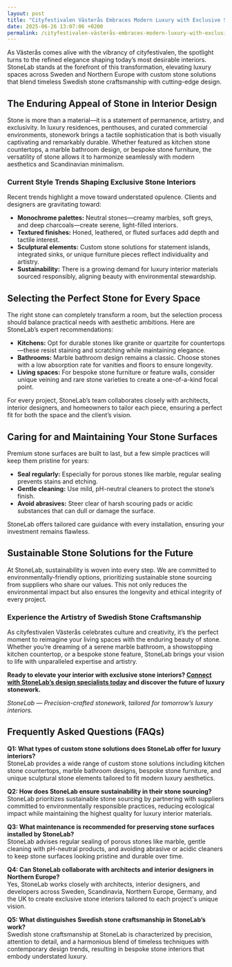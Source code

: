 ```yaml
---
layout: post
title: "Cityfestivalen Västerås Embraces Modern Luxury with Exclusive Stone Interiors"
date: 2025-06-26 13:07:06 +0200
permalink: /cityfestivalen-västerås-embraces-modern-luxury-with-exclusive-stone-interiors/
---
```

As Västerås comes alive with the vibrancy of cityfestivalen, the spotlight turns to the refined elegance shaping today’s most desirable interiors. StoneLab stands at the forefront of this transformation, elevating luxury spaces across Sweden and Northern Europe with custom stone solutions that blend timeless Swedish stone craftsmanship with cutting-edge design.

## The Enduring Appeal of Stone in Interior Design

Stone is more than a material—it is a statement of permanence, artistry, and exclusivity. In luxury residences, penthouses, and curated commercial environments, stonework brings a tactile sophistication that is both visually captivating and remarkably durable. Whether featured as kitchen stone countertops, a marble bathroom design, or bespoke stone furniture, the versatility of stone allows it to harmonize seamlessly with modern aesthetics and Scandinavian minimalism.

### Current Style Trends Shaping Exclusive Stone Interiors

Recent trends highlight a move toward understated opulence. Clients and designers are gravitating toward:

- **Monochrome palettes:** Neutral stones—creamy marbles, soft greys, and deep charcoals—create serene, light-filled interiors.
- **Textured finishes:** Honed, leathered, or fluted surfaces add depth and tactile interest.
- **Sculptural elements:** Custom stone solutions for statement islands, integrated sinks, or unique furniture pieces reflect individuality and artistry.
- **Sustainability:** There is a growing demand for luxury interior materials sourced responsibly, aligning beauty with environmental stewardship.

## Selecting the Perfect Stone for Every Space

The right stone can completely transform a room, but the selection process should balance practical needs with aesthetic ambitions. Here are StoneLab’s expert recommendations:

- **Kitchens:** Opt for durable stones like granite or quartzite for countertops—these resist staining and scratching while maintaining elegance.
- **Bathrooms:** Marble bathroom design remains a classic. Choose stones with a low absorption rate for vanities and floors to ensure longevity.
- **Living spaces:** For bespoke stone furniture or feature walls, consider unique veining and rare stone varieties to create a one-of-a-kind focal point.

For every project, StoneLab’s team collaborates closely with architects, interior designers, and homeowners to tailor each piece, ensuring a perfect fit for both the space and the client’s vision.

## Caring for and Maintaining Your Stone Surfaces

Premium stone surfaces are built to last, but a few simple practices will keep them pristine for years:

- **Seal regularly:** Especially for porous stones like marble, regular sealing prevents stains and etching.
- **Gentle cleaning:** Use mild, pH-neutral cleaners to protect the stone’s finish.
- **Avoid abrasives:** Steer clear of harsh scouring pads or acidic substances that can dull or damage the surface.

StoneLab offers tailored care guidance with every installation, ensuring your investment remains flawless.

## Sustainable Stone Solutions for the Future

At StoneLab, sustainability is woven into every step. We are committed to environmentally-friendly options, prioritizing sustainable stone sourcing from suppliers who share our values. This not only reduces the environmental impact but also ensures the longevity and ethical integrity of every project.

### Experience the Artistry of Swedish Stone Craftsmanship

As cityfestivalen Västerås celebrates culture and creativity, it’s the perfect moment to reimagine your living spaces with the enduring beauty of stone. Whether you’re dreaming of a serene marble bathroom, a showstopping kitchen countertop, or a bespoke stone feature, StoneLab brings your vision to life with unparalleled expertise and artistry.

**Ready to elevate your interior with exclusive stone interiors? [Connect with StoneLab’s design specialists today](https://stonelab.se/) and discover the future of luxury stonework.**

*StoneLab — Precision-crafted stonework, tailored for tomorrow’s luxury interiors.*

## Frequently Asked Questions (FAQs)

**Q1: What types of custom stone solutions does StoneLab offer for luxury interiors?**  
StoneLab provides a wide range of custom stone solutions including kitchen stone countertops, marble bathroom designs, bespoke stone furniture, and unique sculptural stone elements tailored to fit modern luxury aesthetics.

**Q2: How does StoneLab ensure sustainability in their stone sourcing?**  
StoneLab prioritizes sustainable stone sourcing by partnering with suppliers committed to environmentally responsible practices, reducing ecological impact while maintaining the highest quality for luxury interior materials.

**Q3: What maintenance is recommended for preserving stone surfaces installed by StoneLab?**  
StoneLab advises regular sealing of porous stones like marble, gentle cleaning with pH-neutral products, and avoiding abrasive or acidic cleaners to keep stone surfaces looking pristine and durable over time.

**Q4: Can StoneLab collaborate with architects and interior designers in Northern Europe?**  
Yes, StoneLab works closely with architects, interior designers, and developers across Sweden, Scandinavia, Northern Europe, Germany, and the UK to create exclusive stone interiors tailored to each project's unique vision.

**Q5: What distinguishes Swedish stone craftsmanship in StoneLab’s work?**  
Swedish stone craftsmanship at StoneLab is characterized by precision, attention to detail, and a harmonious blend of timeless techniques with contemporary design trends, resulting in bespoke stone interiors that embody understated luxury.

<script type="application/ld+json">
{
  "@context": "https://schema.org",
  "@type": "BlogPosting",
  "headline": "Cityfestivalen Västerås Embraces Modern Luxury with Exclusive Stone Interiors",
  "description": "Explore how StoneLab elevates luxury interiors across Sweden and Northern Europe with custom stone solutions blending Swedish craftsmanship and modern design.",
  "author": {
    "@type": "Person",
    "name": "StoneLab"
  },
  "datePublished": "2024-06-01",
  "mainEntityOfPage": {
    "@type": "WebPage",
    "@id": "https://stonelab.se/blog/cityfestivalen-vasteras-exclusive-stone-interiors"
  },
  "publisher": {
    "@type": "Person",
    "name": "StoneLab"
  },
  "keywords": "StoneLab, custom stone solutions, interior stone design, exclusive stone interiors, Swedish stone craftsmanship, luxury interior materials, kitchen stone countertops, marble bathroom design, bespoke stone furniture, sustainable stone sourcing",
  "image": "https://stonelab.se/assets/images/blog/cityfestivalen-vasteras-stone-interiors.jpg",
  "inLanguage": "en"
}
</script>

<script type="application/ld+json">
{
  "@context": "https://schema.org",
  "@type": "FAQPage",
  "mainEntity": [
    {
      "@type": "Question",
      "name": "What types of custom stone solutions does StoneLab offer for luxury interiors?",
      "acceptedAnswer": {
        "@type": "Answer",
        "text": "StoneLab provides a wide range of custom stone solutions including kitchen stone countertops, marble bathroom designs, bespoke stone furniture, and unique sculptural stone elements tailored to fit modern luxury aesthetics."
      }
    },
    {
      "@type": "Question",
      "name": "How does StoneLab ensure sustainability in their stone sourcing?",
      "acceptedAnswer": {
        "@type": "Answer",
        "text": "StoneLab prioritizes sustainable stone sourcing by partnering with suppliers committed to environmentally responsible practices, reducing ecological impact while maintaining the highest quality for luxury interior materials."
      }
    },
    {
      "@type": "Question",
      "name": "What maintenance is recommended for preserving stone surfaces installed by StoneLab?",
      "acceptedAnswer": {
        "@type": "Answer",
        "text": "StoneLab advises regular sealing of porous stones like marble, gentle cleaning with pH-neutral products, and avoiding abrasive or acidic cleaners to keep stone surfaces looking pristine and durable over time."
      }
    },
    {
      "@type": "Question",
      "name": "Can StoneLab collaborate with architects and interior designers in Northern Europe?",
      "acceptedAnswer": {
        "@type": "Answer",
        "text": "Yes, StoneLab works closely with architects, interior designers, and developers across Sweden, Scandinavia, Northern Europe, Germany, and the UK to create exclusive stone interiors tailored to each project's unique vision."
      }
    },
    {
      "@type": "Question",
      "name": "What distinguishes Swedish stone craftsmanship in StoneLab’s work?",
      "acceptedAnswer": {
        "@type": "Answer",
        "text": "Swedish stone craftsmanship at StoneLab is characterized by precision, attention to detail, and a harmonious blend of timeless techniques with contemporary design trends, resulting in bespoke stone interiors that embody understated luxury."
      }
    }
  ]
}
</script>